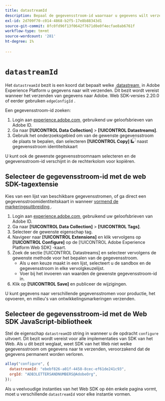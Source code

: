 ```yaml
---
title: datastreamId
description: Bepaal de gegevensstroom-id waarnaar u gegevens wilt verzenden.
exl-id: 2d709f70-c014-4868-b2f5-17e8b88343d1
source-git-commit: 8fc0fd96f13f0642f7671d0e0f4ecfae8ab6761f
workflow-type: tm+mt
source-wordcount: '281'
ht-degree: 1%

---
```


# `datastreamId`

Het `datastreamId` bezit is een koord dat bepaalt welke [&#x200B; datastream &#x200B;](../../../datastreams/overview.md) in Adobe Experience Platform u gegevens naar wilt verzenden. Dit bezit wordt vereist wanneer het verzenden van gegevens naar Adobe. Web SDK-versies 2.20.0 of eerder gebruiken `edgeConfigId` .

Een gegevensstroom-id zoeken:

1. Login aan [&#x200B; experience.adobe.com &#x200B;](https://experience.adobe.com) gebruikend uw geloofsbrieven van Adobe ID.
1. Ga naar **[!UICONTROL Data Collection]** > **[!UICONTROL Datastreams]**.
1. Gebruik het onderzoeksgebied om van de gewenste gegevensstroom de plaats te bepalen, dan selecteren **[!UICONTROL Copy]** ![&#x200B; Exemplaar &#x200B;](../../assets/copy.png) naast gegevensstroom identiteitskaart

U kunt ook de gewenste gegevensstroomnaam selecteren en de gegevensstroom-id verschijnt in de rechterkolom voor kopiëren.

## Selecteer de gegevensstroom-id met de web SDK-tagextensie

Kies van een lijst van beschikbare gegevensstromen, of ga direct een gegevensstroomidentiteitskaart in wanneer [&#x200B; vormend de markeringsuitbreiding &#x200B;](/help/tags/extensions/client/web-sdk/web-sdk-extension-configuration.md).

1. Login aan [&#x200B; experience.adobe.com &#x200B;](https://experience.adobe.com) gebruikend uw geloofsbrieven van Adobe ID.
1. Ga naar **[!UICONTROL Data Collection]** > **[!UICONTROL Tags]**.
1. Selecteer de gewenste eigenschap tag.
1. Navigeer naar **[!UICONTROL Extensions]** en klik vervolgens op **[!UICONTROL Configure]** op de [!UICONTROL Adobe Experience Platform Web SDK] -kaart.
1. Zoek de sectie [!UICONTROL Datastreams] en selecteer vervolgens de gewenste methode voor het bepalen van de gegevensstroom.
   * Als u een keuze maakt in een lijst, selecteert u de sandbox en de gegevensstroom in elke vervolgkeuzelijst.
   * Voer bij het invoeren van waarden de gewenste gegevensstroom-id in.
1. Klik op **[!UICONTROL Save]** en publiceer de wijzigingen.

U kunt gegevens naar verschillende gegevensstromen voor productie, het opvoeren, en milieu&#39;s van ontwikkelingsmarkeringen verzenden.

## Selecteer de gegevensstroom-id met de Web SDK JavaScript-bibliotheek

Stel de eigenschap `datastreamID` string in wanneer u de opdracht `configure` uitvoert. Dit bezit wordt vereist voor alle implementaties van SDK van het Web. Als u dit bezit weglaat, weet SDK van het Web niet welke gegevensstroom om gegevens naar te verzenden, veroorzakend dat de gegevens permanent worden verloren.

```js
alloy("configure", {
  datastreamId: "ebebf826-a01f-4458-8cec-ef61de241c93",
  orgId: "ADB3LETTERSANDNUMBERS@AdobeOrg",
});
```

Als u veelvoudige instanties van het Web SDK op één enkele pagina vormt, moet u verschillende `datastreamId` voor elke instantie vormen.
